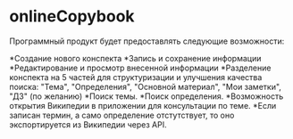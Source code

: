 # onlineCopybook
Программный продукт будет предоставлять следующие возможности:

*Создание нового конспекта
*Запись и сохранение информации
*Редактирование и просмотр внесенной информации
*Разделение конспекта на 5 частей для структуризации и улучшения качества поиска: "Тема", "Определения", "Основной материал", "Мои заметки", "ДЗ" (по желанию)
*Поиск темы.
*Поиск определения.
*Возможность открытия Википедии в приложении для консультации по теме.
*Если записан термин, а само определение отстутствует, то оно экспортируется из Википедии через API.
